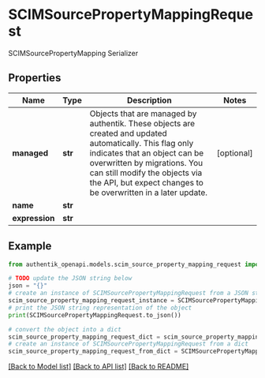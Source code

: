 # SCIMSourcePropertyMappingRequest

SCIMSourcePropertyMapping Serializer

## Properties

Name | Type | Description | Notes
------------ | ------------- | ------------- | -------------
**managed** | **str** | Objects that are managed by authentik. These objects are created and updated automatically. This flag only indicates that an object can be overwritten by migrations. You can still modify the objects via the API, but expect changes to be overwritten in a later update. | [optional] 
**name** | **str** |  | 
**expression** | **str** |  | 

## Example

```python
from authentik_openapi.models.scim_source_property_mapping_request import SCIMSourcePropertyMappingRequest

# TODO update the JSON string below
json = "{}"
# create an instance of SCIMSourcePropertyMappingRequest from a JSON string
scim_source_property_mapping_request_instance = SCIMSourcePropertyMappingRequest.from_json(json)
# print the JSON string representation of the object
print(SCIMSourcePropertyMappingRequest.to_json())

# convert the object into a dict
scim_source_property_mapping_request_dict = scim_source_property_mapping_request_instance.to_dict()
# create an instance of SCIMSourcePropertyMappingRequest from a dict
scim_source_property_mapping_request_from_dict = SCIMSourcePropertyMappingRequest.from_dict(scim_source_property_mapping_request_dict)
```
[[Back to Model list]](../README.md#documentation-for-models) [[Back to API list]](../README.md#documentation-for-api-endpoints) [[Back to README]](../README.md)


